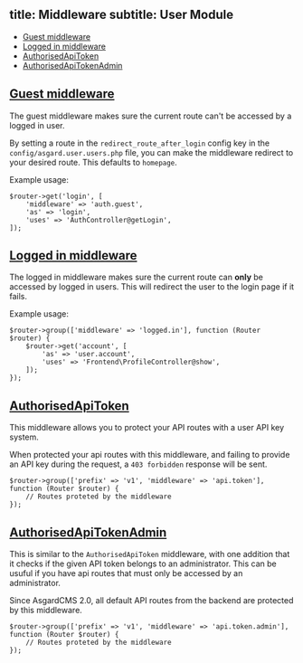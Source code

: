 title: Middleware
subtitle: User Module
-------

- [Guest middleware](#guest_middleware)
- [Logged in middleware](#logged_in_middleware)
- [AuthorisedApiToken](#authorised-api-token)
- [AuthorisedApiTokenAdmin](#authorised-api-token-admin)

## <a class="anchor" name="guest_middleware" href="#guest_middleware">Guest middleware</a>

The guest middleware makes sure the current route can't be accessed by a logged in user.

By setting a route in the `redirect_route_after_login` config key in the `config/asgard.user.users.php` file, you can make the middleware redirect to your desired route. This defaults to `homepage`.

Example usage: 

``` .language-php
$router->get('login', [
    'middleware' => 'auth.guest', 
    'as' => 'login', 
    'uses' => 'AuthController@getLogin',
]);
```

## <a class="anchor" name="logged_in_middleware" href="#logged_in_middleware">Logged in middleware</a>

The logged in middleware makes sure the current route can **only** be accessed by logged in users. This will redirect the user to the login page if it fails.

Example usage: 

``` .language-php
$router->group(['middleware' => 'logged.in'], function (Router $router) {
    $router->get('account', [
        'as' => 'user.account',
        'uses' => 'Frontend\ProfileController@show',
    ]);
});
```


## <a class="anchor" name="authorised-api-token" href="#authorised-api-token">AuthorisedApiToken</a>

This middleware allows you to protect your API routes with a user API key system.

When protected your api routes with this middleware, and failing to provide an API key during the request, a `403 forbidden` response will be sent.

``` .language-php
$router->group(['prefix' => 'v1', 'middleware' => 'api.token'], function (Router $router) {
	// Routes proteted by the middleware
});
```

## <a class="anchor" name="authorised-api-token-admin" href="#authorised-api-token-admin">AuthorisedApiTokenAdmin</a>

This is similar to the `AuthorisedApiToken` middleware, with one addition that it checks if the given API token belongs to an administrator. This can be usuful if you have api routes that must only be accessed by an administrator.

Since AsgardCMS 2.0, all default API routes from the backend are protected by this middleware. 

``` .language-php
$router->group(['prefix' => 'v1', 'middleware' => 'api.token.admin'], function (Router $router) {
	// Routes proteted by the middleware
});
```